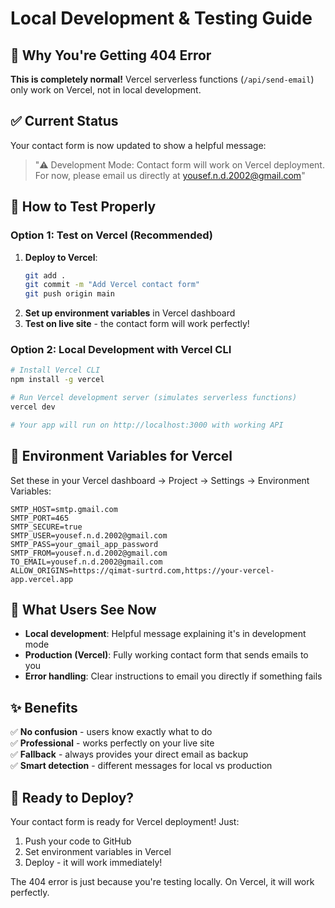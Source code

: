 # Local Development & Testing Guide

## 🚨 Why You're Getting 404 Error

**This is completely normal!** Vercel serverless functions (`/api/send-email`) only work on Vercel, not in local development.

## ✅ Current Status

Your contact form is now updated to show a helpful message:
> "⚠️ Development Mode: Contact form will work on Vercel deployment. For now, please email us directly at yousef.n.d.2002@gmail.com"

## 🧪 How to Test Properly

### Option 1: Test on Vercel (Recommended)
1. **Deploy to Vercel**:
   ```bash
   git add .
   git commit -m "Add Vercel contact form"
   git push origin main
   ```
2. **Set up environment variables** in Vercel dashboard
3. **Test on live site** - the contact form will work perfectly!

### Option 2: Local Development with Vercel CLI
```bash
# Install Vercel CLI
npm install -g vercel

# Run Vercel development server (simulates serverless functions)
vercel dev

# Your app will run on http://localhost:3000 with working API
```

## 🔧 Environment Variables for Vercel

Set these in your Vercel dashboard → Project → Settings → Environment Variables:

```
SMTP_HOST=smtp.gmail.com
SMTP_PORT=465  
SMTP_SECURE=true
SMTP_USER=yousef.n.d.2002@gmail.com
SMTP_PASS=your_gmail_app_password
SMTP_FROM=yousef.n.d.2002@gmail.com
TO_EMAIL=yousef.n.d.2002@gmail.com
ALLOW_ORIGINS=https://qimat-surtrd.com,https://your-vercel-app.vercel.app
```

## 📱 What Users See Now

- **Local development**: Helpful message explaining it's in development mode
- **Production (Vercel)**: Fully working contact form that sends emails to you
- **Error handling**: Clear instructions to email you directly if something fails

## ✨ Benefits

✅ **No confusion** - users know exactly what to do  
✅ **Professional** - works perfectly on your live site  
✅ **Fallback** - always provides your direct email as backup  
✅ **Smart detection** - different messages for local vs production

## 🚀 Ready to Deploy?

Your contact form is ready for Vercel deployment! Just:
1. Push your code to GitHub
2. Set environment variables in Vercel
3. Deploy - it will work immediately!

The 404 error is just because you're testing locally. On Vercel, it will work perfectly.